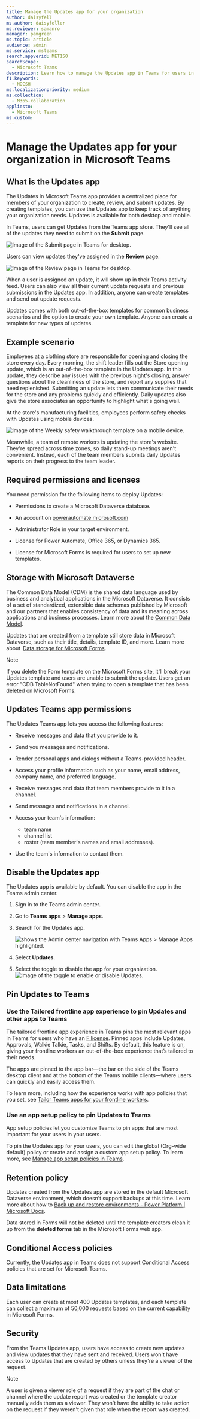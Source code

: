 ```yaml
---
title: Manage the Updates app for your organization
author: daisyfell
ms.author: daisyfeller
ms.reviewer: samanro
manager: pamgreen
ms.topic: article
audience: admin
ms.service: msteams
search.appverid: MET150
searchScope:
  - Microsoft Teams
description: Learn how to manage the Updates app in Teams for users in your organization.
f1.keywords:
  - NOCSH
ms.localizationpriority: medium
ms.collection: 
  - M365-collaboration
appliesto: 
  - Microsoft Teams
ms.custom: 
---
```


# Manage the Updates app for your organization in Microsoft Teams

## What is the Updates app

The Updates in Microsoft Teams app provides a centralized place for members of your organization to create, review, and submit updates. By creating templates, you can use the Updates app to keep track of anything your organization needs. Updates is available for both desktop and mobile.

In Teams, users can get Updates from the Teams app store. They'll see all of the updates they need to submit on the **Submit** page.

![Image of the Submit page in Teams for desktop.](media/updates-submit.png)

Users can view updates they've assigned in the **Review** page.

![Image of the Review page in Teams for desktop.](media/updates-home.png)

When a user is assigned an update, it will show up in their Teams activity feed. Users can also view all their current update requests and previous submissions in the Updates app. In addition, anyone can create templates and send out update requests.

Updates comes with both out-of-the-box templates for common business scenarios and the option to create your own template. Anyone can create a template for new types of updates. <!--link to end user content here-->

## Example scenario

Employees at a clothing store are responsible for opening and closing the store every day. Every morning, the shift leader fills out the Store opening update, which is an out-of-the-box template in the Updates app. In this update, they describe any issues with the previous night's closing, answer questions about the cleanliness of the store, and report any supplies that need replenished. Submitting an update lets them communicate their needs for the store and any problems quickly and efficiently. Daily updates also give the store associates an opportunity to highlight what's going well.

At the store's manufacturing facilities, employees perform safety checks with Updates using mobile devices.

![Image of the Weekly safety walkthrough template on a mobile device.](media/updates-mobile.png)

Meanwhile, a team of remote workers is updating the store's website. They're spread across time zones, so daily stand-up meetings aren't convenient. Instead, each of the team members submits daily Updates reports on their progress to the team leader.

## Required permissions and licenses

You need permission for the following items to deploy Updates:

- Permissions to create a Microsoft Dataverse database.

- An account on [powerautomate.microsoft.com](https://powerautomate.microsoft.com/)

- Administrator Role in your target environment.

- License for Power Automate, Office 365, or Dynamics 365.

- License for Microsoft Forms is required for users to set up new templates.

## Storage with Microsoft Dataverse

The Common Data Model (CDM) is the shared data language used by business and analytical applications in the Microsoft Dataverse. It consists of a set of standardized, extensible data schemas published by Microsoft and our partners that enables consistency of data and its meaning across applications and business processes. Learn more about the [Common Data Model](/common-data-model/).

Updates that are created from a template still store data in Microsoft Dataverse, such as their title, details, template ID, and more. Learn more about  [Data storage for Microsoft Forms](https://support.microsoft.com/office/data-storage-for-microsoft-forms-97a34e2e-98e1-4dc2-b6b4-7a8444cb1dc3#:~:text=Where%20data%20is%20stored%20for%20Microsoft%20Forms.%20Microsoft,European-based%20tenants%20is%20stored%20on%20servers%20in%20Europe).

>[!Note]
>If you delete the Form template on the Microsoft Forms site, it'll break your Updates template and users are unable to submit the update. Users get an error "CDB TableNotFound" when trying to open a template that has been deleted on Microsoft Forms.

## Updates Teams app permissions

The Updates Teams app lets you access the following features:

- Receive messages and data that you provide to it.

- Send you messages and notifications.

- Render personal apps and dialogs without a Teams-provided header.

- Access your profile information such as your name, email address, company name, and preferred language.

- Receive messages and data that team members provide to it in a channel.

- Send messages and notifications in a channel.

- Access your team's information:
  - team name
  - channel list
  - roster (team member's names and email addresses).

- Use the team's information to contact them.

## Disable the Updates app

The Updates app is available by default. You can disable the app in the Teams admin center.

  1. Sign in to the Teams admin center.

  2. Go to **Teams apps** > **Manage apps**.

  3. Search for the Updates app.

     ![shows the Admin center navigation with Teams Apps > Manage Apps highlighted.](media/manage-updates.png)

  4. Select **Updates**.

  5. Select the toggle to disable the app for your organization.
    ![Image of the toggle to enable or disable Updates.](media/toggle-updates.png)

## Pin Updates to Teams

### Use the Tailored frontline app experience to pin Updates and other apps to Teams

The tailored frontline app experience in Teams pins the most relevant apps in Teams for users who have an [F license](https://www.microsoft.com/microsoft-365/enterprise/frontline#office-SKUChooser-0dbn8nt). Pinned apps include Updates, Approvals, Walkie Talkie, Tasks, and Shifts. By default, this feature is on, giving your frontline workers an out-of-the-box experience that’s tailored to their needs.

The apps are pinned to the app bar—the bar on the side of the Teams desktop client and at the bottom of the Teams mobile clients—where users can quickly and easily access them.

To learn more, including how the experience works with app policies that you set, see [Tailor Teams apps for your frontline workers](pin-teams-apps-based-on-license.md).

### Use an app setup policy to pin Updates to Teams

App setup policies let you customize Teams to pin apps that are most important for your users in your users.

To pin the Updates app for your users, you can edit the global (Org-wide default) policy or create and assign a custom app setup policy. To learn more, see [Manage app setup policies in Teams](teams-app-setup-policies.md).

## Retention policy

Updates created from the Updates app are stored in the default Microsoft Dataverse environment, which doesn’t support backups at this time. Learn more about how to [Back up and restore environments - Power Platform \| Microsoft Docs](/power-platform/admin/backup-restore-environments).

Data stored in Forms will not be deleted until the template creators clean it up from the **deleted forms** tab in the Microsoft Forms web app.

## Conditional Access policies

Currently, the Updates app in Teams does not support Conditional Access policies that are set for Microsoft Teams.

## Data limitations

Each user can create at most 400 Updates templates, and each template can collect a maximum of 50,000 requests based on the current capability in Microsoft Forms.

## Security

From the Teams Updates app, users have access to create new updates and view updates that they have sent and received. Users won't have access to Updates that are created by others unless they're a viewer of the request.

> [!Note]
> A user is given a viewer role of a request if they are part of the chat or channel where the update report was created or the template creator manually adds them as a viewer. They won't have the ability to take action on the request if they weren't given that role when the report was created.
